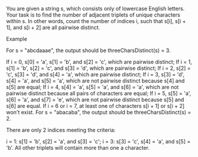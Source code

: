 You are given a string s, which consists only of lowercase English letters. Your task is to find the number of adjacent triplets of unique characters within s. In other words, count the number of indices i, such that s[i], s[i + 1], and s[i + 2] are all pairwise distinct.

Example

For s = "abcdaaae", the output should be threeCharsDistinct(s) = 3.

If i = 0, s[0] = 'a', s[1] = 'b', and s[2] = 'c', which are pairwise distinct;
If i = 1, s[1] = 'b', s[2] = 'c', and s[3] = 'd', which are pairwise distinct;
If i = 2, s[2] = 'c', s[3] = 'd', and s[4] = 'a', which are pairwise distinct;
If i = 3, s[3] = 'd', s[4] = 'a', and s[5] = 'a', which are not pairwise distinct because s[4] and s[5] are equal;
If i = 4, s[4] = 'a', s[5] = 'a', and s[6] = 'a', which are not pairwise distinct because all pairs of characters are equal;
If i = 5, s[5] = 'a', s[6] = 'a', and s[7] = 'e', which are not pairwise distinct because s[5] and s[6] are equal.
If i = 6 or i = 7, at least one of characters s[i + 1] or s[i + 2] won't exist.
For s = "abacaba", the output should be threeCharsDistinct(s) = 2.

There are only 2 indices meeting the criteria:

i = 1: s[1] = 'b', s[2] = 'a', and s[3] = 'c';
i = 3: s[3] = 'c', s[4] = 'a', and s[5] = 'b'.
All other triplets will contain more than one a character.


